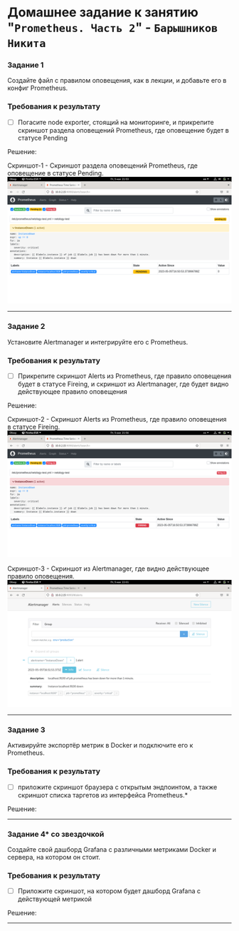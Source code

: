 # Домашнее задание к занятию "`Prometheus. Часть 2`" - `Барышников Никита`


### Задание 1
Создайте файл с правилом оповещения, как в лекции, и добавьте его в конфиг Prometheus.

### Требования к результату
- [ ] Погасите node exporter, стоящий на мониторинге, и прикрепите скриншот раздела оповещений Prometheus, где оповещение будет в статусе Pending

Решение:

Скриншот-1 - Скриншот раздела оповещений Prometheus, где оповещение в статусе Pending.
![Скриншот-1](https://github.com/BaryshnikovNV/Monitoring-and-fault-tolerance/blob/main/img/9-05/9.5.1_Скриншот_раздела_оповещений_Prometheus,_где_оповещение_в_статусе_Pending.png)

---

### Задание 2
Установите Alertmanager и интегрируйте его с Prometheus.

### Требования к результату
- [ ] Прикрепите скриншот Alerts из Prometheus, где правило оповещения будет в статусе Fireing, и скриншот из Alertmanager, где будет видно действующее правило оповещения

Решение:

Скриншот-2 - Скриншот Alerts из Prometheus, где правило оповещения в статусе Fireing.
![Скриншот-2](https://github.com/BaryshnikovNV/Monitoring-and-fault-tolerance/blob/main/img/9-05/9.5.2.1_Скриншот_Alerts_из_Prometheus,_где_правило_оповещения_в_статусе_Fireing.png)

Скриншот-3 - Скриншот из Alertmanager, где видно действующее правило оповещения.
![Скриншот-3](https://github.com/BaryshnikovNV/Monitoring-and-fault-tolerance/blob/main/img/9-05/9.5.2.2_Скриншот_из_Alertmanager,_где_видно_действующее_правило_оповещения.png)

---

### Задание 3

Активируйте экспортёр метрик в Docker и подключите его к Prometheus.

### Требования к результату
- [ ] приложите скриншот браузера с открытым эндпоинтом, а также скриншот списка таргетов из интерфейса Prometheus.*

Решение:



---

### Задание 4* со звездочкой 

Создайте свой дашборд Grafana с различными метриками Docker и сервера, на котором он стоит.

### Требования к результату
- [ ] Приложите скриншот, на котором будет дашборд Grafana с действующей метрикой

Решение:



---